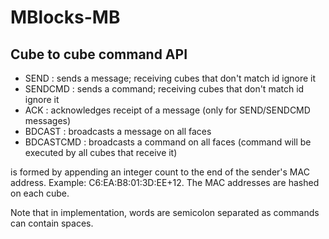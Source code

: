 # MBlocks-MB

## Cube to cube command API

- SEND <msgid> <id> <message>     :       sends a message; receiving cubes that don't match id ignore it
- SENDCMD <msgid> <id> <command>  :       sends a command; receiving cubes that don't match id ignore it
- ACK <msgid>                     :       acknowledges receipt of a message (only for SEND/SENDCMD messages)
- BDCAST <msgid> <message>        :       broadcasts a message on all faces
- BDCASTCMD <msgid> <command>     :       broadcasts a command on all faces (command will be executed by all cubes that receive it)

<msgid> is formed by appending an integer count to the end of the sender's MAC address. Example: C6:EA:B8:01:3D:EE+12. The MAC addresses are hashed on each cube.

Note that in implementation, words are semicolon separated as commands can contain spaces.
